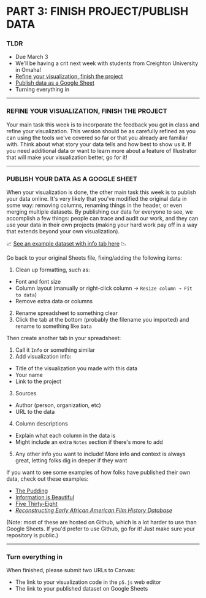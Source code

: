 # PART 3: FINISH PROJECT/PUBLISH DATA

### TLDR  
* Due March 3  
* We'll be having a crit next week with students from Creighton University in Omaha!  
* [Refine your visualization, finish the project](#refine-visualization-and-finish-project)  
* [Publish data as a Google Sheet](#publish-data-as-a-google-sheet)  
* Turning everything in  

***  

### REFINE YOUR VISUALIZATION, FINISH THE PROJECT  
Your main task this week is to incorporate the feedback you got in class and refine your visualization. This version should be as carefully refined as you can using the tools we've covered so far or that you already are familiar with. Think about what story your data tells and how best to show us it. If you need additional data or want to learn more about a feature of Illustrator that will make your visualization better, go for it!

***

### PUBLISH YOUR DATA AS A GOOGLE SHEET  
When your visualization is done, the other main task this week is to publish your data online. It's very likely that you've modified the original data in some way: removing columns, renaming things in the header, or even merging multiple datasets. By publishing our data for everyone to see, we accomplish a few things: people can trace and audit our work, and they can use your data in their own projects (making your hard work pay off in a way that extends beyond your own visualization). 

📈 [See an example dataset with info tab here](https://docs.google.com/spreadsheets/d/1kFYcBnjcvPd6R6EJ3te4vVXbzAAJHQUZbq2_0YPEVBY/edit?usp=sharing) 📉

Go back to your original Sheets file, fixing/adding the following items:  
1. Clean up formatting, such as:  
  * Font and font size  
  * Column layout (manually or right-click column → `Resize column → Fit to data`)  
  * Remove extra data or columns  
2. Rename spreadsheet to something clear  
3. Click the tab at the bottom (probably the filename you imported) and rename to something like `Data`  

Then create another tab in your spreadsheet:  
1. Call it `Info` or something similar  
2. Add visualization info:  
  * Title of the visualization you made with this data  
  * Your name  
  * Link to the project  
3. Sources    
  * Author (person, organization, etc)  
  * URL to the data  
4. Column descriptions  
  * Explain what each column in the data is  
  * Might include an extra `Notes` section if there's more to add  
5. Any other info you want to include! More info and context is always great, letting folks dig in deeper if they want  

If you want to see some examples of how folks have published their own data, check out these examples:  

* [The Pudding](https://github.com/the-pudding/data)  
* [Information is Beautiful](https://informationisbeautiful.net/data/)  
* [Five Thirty-Eight](https://github.com/fivethirtyeight/data)  
* [*Reconstructing Early African American Film History Database*](https://github.com/miriamposner/af-am-film-data)  

(Note: most of these are hosted on Github, which is a lot harder to use than Google Sheets. If you'd prefer to use Github, go for it! Just make sure your repository is public.)

***

### Turn everything in  
When finished, please submit two URLs to Canvas:  

* The link to your visualization code in the `p5.js` web editor  
* The link to your published dataset on Google Sheets  

